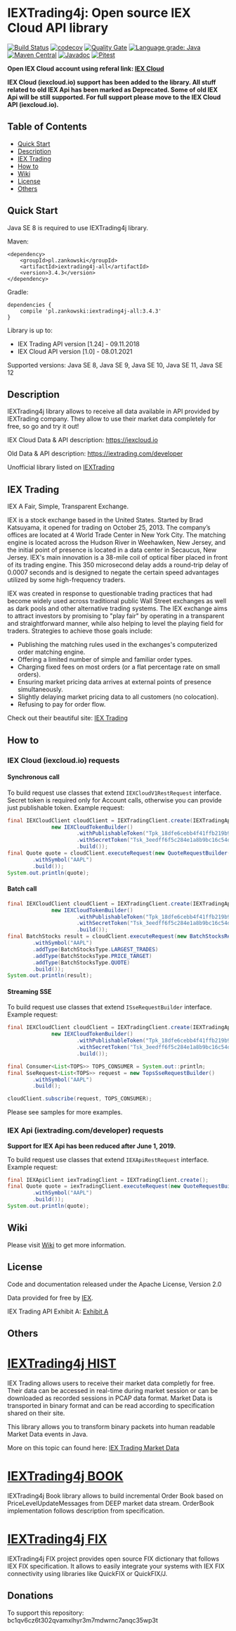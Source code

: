 # IEXTrading4j: Open source IEX Cloud API library

[![Build Status](https://github.com/WojciechZankowski/iextrading4j/actions/workflows/main.yml/badge.svg?branch=master)](https://github.com/WojciechZankowski/iextrading4j/actions/workflows/main.yml?query=branch%3Amaster)
[![codecov](https://codecov.io/gh/WojciechZankowski/iextrading4j/branch/master/graph/badge.svg)](https://codecov.io/gh/WojciechZankowski/iextrading4j)
[![Quality Gate](https://sonarcloud.io/api/project_badges/measure?project=pl.zankowski%3Aiextrading4j&metric=alert_status)](https://sonarcloud.io/dashboard/index/pl.zankowski:iextrading4j)
[![Language grade: Java](https://img.shields.io/lgtm/grade/java/g/WojciechZankowski/iextrading4j.svg?logo=lgtm&logoWidth=18)](https://lgtm.com/projects/g/WojciechZankowski/iextrading4j/context:java)
[![Maven Central](https://img.shields.io/maven-central/v/pl.zankowski/iextrading4j-all.svg?label=Maven%20Central)](https://search.maven.org/search?q=g:%22pl.zankowski%22%20AND%20a:%22iextrading4j-all%22)
[![Javadoc](https://javadoc-badge.appspot.com/pl.zankowski/iextrading4j-all.svg?label=Javadoc)](https://wojciechzankowski.github.io/iextrading4j/apidocs/)
[![Pitest](https://javadoc-badge.appspot.com/pl.zankowski/iextrading4j-all.svg?label=Pitest)](https://wojciechzankowski.github.io/iextrading4j/pit-reports/)

**Open IEX Cloud account using referal link: [IEX Cloud](https://iexcloud.io/s/632c5323)** 

**IEX Cloud (iexcloud.io) support has been added to the library. All stuff related to old IEX Api has been marked as Deprecated. Some of old IEX Api will be still supported. For full support please move to the IEX Cloud API (iexcloud.io).**


## Table of Contents

* [Quick Start](#quick-start)
* [Description](#description)
* [IEX Trading](#iex-trading)
* [How to](#how-to)
* [Wiki](#wiki)
* [License](#license)
* [Others](#others)

## Quick Start

Java SE 8 is required to use IEXTrading4j library. 

Maven:

```
<dependency>
	<groupId>pl.zankowski</groupId>
	<artifactId>iextrading4j-all</artifactId>
	<version>3.4.3</version>
</dependency>
```

Gradle:

```
dependencies {
	compile 'pl.zankowski:iextrading4j-all:3.4.3'
}
```

Library is up to:

* IEX Trading API version [1.24] - 09.11.2018
* IEX Cloud API version [1.0] - 08.01.2021

Supported versions: Java SE 8, Java SE 9, Java SE 10, Java SE 11, Java SE 12

## Description

IEXTrading4j library allows to receive all data available in API provided by IEXTrading company. They allow to use their market data completely for free, so go and try it out!

IEX Cloud Data & API description: https://iexcloud.io

Old Data & API description: https://iextrading.com/developer

Unofficial library listed on [IEXTrading](https://iextrading.com/developer/docs/#unofficial-libraries-and-integrations)

## IEX Trading

IEX A Fair, Simple, Transparent Exchange.

IEX is a stock exchange based in the United States. Started by Brad Katsuyama, it opened for trading on October 25, 2013. The company’s offices are located at 4 World Trade Center in New York City. The matching engine is located across the Hudson River in Weehawken, New Jersey, and the initial point of presence is located in a data center in Secaucus, New Jersey. IEX's main innovation is a 38-mile coil of optical fiber placed in front of its trading engine. This 350 microsecond delay adds a round-trip delay of 0.0007 seconds and is designed to negate the certain speed advantages utilized by some high-frequency traders.

IEX was created in response to questionable trading practices that had become widely used across traditional public Wall Street exchanges as well as dark pools and other alternative trading systems. The IEX exchange aims to attract investors by promising to "play fair" by operating in a transparent and straightforward manner, while also helping to level the playing field for traders. Strategies to achieve those goals include:

* Publishing the matching rules used in the exchanges's computerized order matching engine.
* Offering a limited number of simple and familiar order types.
* Charging fixed fees on most orders (or a flat percentage rate on small orders).
* Ensuring market pricing data arrives at external points of presence simultaneously.
* Slightly delaying market pricing data to all customers (no colocation).
* Refusing to pay for order flow.

Check out their beautiful site: [IEX Trading](https://iextrading.com/)

## How to

### IEX Cloud (iexcloud.io) requests

#### Synchronous call

To build request use classes that extend ``` IEXCloudV1RestRequest ``` interface. Secret token is required only for Account calls, otherwise you can provide just publishable token. Example request:

```java
final IEXCloudClient cloudClient = IEXTradingClient.create(IEXTradingApiVersion.IEX_CLOUD_BETA_SANDBOX,
              new IEXCloudTokenBuilder()
                      .withPublishableToken("Tpk_18dfe6cebb4f41ffb219b9680f9acaf2")
                      .withSecretToken("Tsk_3eedff6f5c284e1a8b9bc16c54dd1af3")
                      .build());
final Quote quote = cloudClient.executeRequest(new QuoteRequestBuilder()
        .withSymbol("AAPL")
        .build());
System.out.println(quote);
```

#### Batch call

```java
final IEXCloudClient cloudClient = IEXTradingClient.create(IEXTradingApiVersion.IEX_CLOUD_BETA_SANDBOX,
              new IEXCloudTokenBuilder()
                      .withPublishableToken("Tpk_18dfe6cebb4f41ffb219b9680f9acaf2")
                      .withSecretToken("Tsk_3eedff6f5c284e1a8b9bc16c54dd1af3")
                      .build());
final BatchStocks result = cloudClient.executeRequest(new BatchStocksRequestBuilder()
        .withSymbol("AAPL")
        .addType(BatchStocksType.LARGEST_TRADES)
        .addType(BatchStocksType.PRICE_TARGET)
        .addType(BatchStocksType.QUOTE)
        .build());
System.out.println(result);
```

#### Streaming SSE

To build request use classes that extend ``` ISseRequestBuilder ``` interface. Example request:

```java
final IEXCloudClient cloudClient = IEXTradingClient.create(IEXTradingApiVersion.IEX_CLOUD_BETA_SANDBOX,
              new IEXCloudTokenBuilder()
                      .withPublishableToken("Tpk_18dfe6cebb4f41ffb219b9680f9acaf2")
                      .withSecretToken("Tsk_3eedff6f5c284e1a8b9bc16c54dd1af3")
                      .build());

final Consumer<List<TOPS>> TOPS_CONSUMER = System.out::println;
final SseRequest<List<TOPS>> request = new TopsSseRequestBuilder()
        .withSymbol("AAPL")
        .build();

cloudClient.subscribe(request, TOPS_CONSUMER);
```

Please see samples for more examples.

### IEX Api (iextrading.com/developer) requests

**Support for IEX Api has been reduced after June 1, 2019.**

To build request use classes that extend ``` IEXApiRestRequest ``` interface. Example request:

```java
final IEXApiClient iexTradingClient = IEXTradingClient.create();
final Quote quote = iexTradingClient.executeRequest(new QuoteRequestBuilder()
        .withSymbol("AAPL")
        .build());
System.out.println(quote);
```


## Wiki

Please visit [Wiki](https://github.com/WojciechZankowski/iextrading4j/wiki) to get more information.


## License

Code and documentation released under the Apache License, Version 2.0

Data provided for free by [IEX](https://iextrading.com/developer).

IEX Trading API Exhibit A: [Exhibit A](https://iextrading.com/api-exhibit-a)

## Others

# [IEXTrading4j HIST](https://github.com/WojciechZankowski/iextrading4j-hist)

IEX Trading allows users to receive their market data completly for free. Their data can be accessed in real-time during market session or can be downloaded as recorded sessions in PCAP data format. Market Data is transported in binary format and can be read according to specification shared on their site. 

This library allows you to transform binary packets into human readable Market Data events in Java.

More on this topic can found here: [IEX Trading Market Data](https://www.iextrading.com/trading/market-data/)

# [IEXTrading4j BOOK](https://github.com/WojciechZankowski/iextrading4j-book)

IEXTrading4j Book library allows to build incremental Order Book based on PriceLevelUpdateMessages from DEEP market data stream. OrderBook implementation follows description from specification.

# [IEXTrading4j FIX](https://github.com/WojciechZankowski/iextrading4j-fix)

IEXTrading4j FIX project provides open source FIX dictionary that follows IEX FIX specification. It allows to easily integrate your systems with IEX FIX connectivity using libraries like QuickFIX or QuickFIX/J.

## Donations

To support this repository: bc1qv6cz6t302qvamxlhyr3m7mdwrnc7anqc35wp3t
